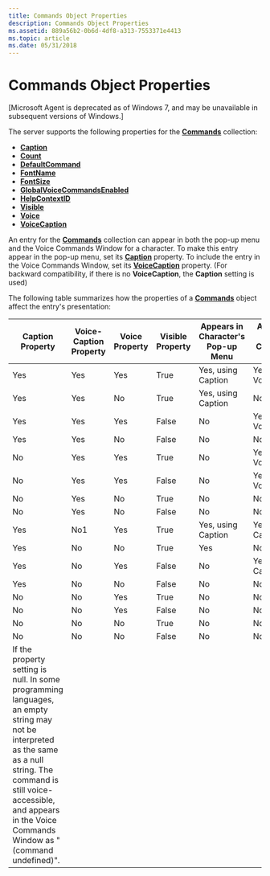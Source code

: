 ```yaml
---
title: Commands Object Properties
description: Commands Object Properties
ms.assetid: 889a56b2-0b6d-4df8-a313-7553371e4413
ms.topic: article
ms.date: 05/31/2018
---
```


# Commands Object Properties

\[Microsoft Agent is deprecated as of Windows 7, and may be unavailable in subsequent versions of Windows.\]

The server supports the following properties for the [**Commands**](/windows/desktop/lwef/the-commands-collection-object) collection:

-   [**Caption**](caption-property-cmds.md)
-   [**Count**](count-property.md)
-   [**DefaultCommand**](defaultcommand-property.md)
-   [**FontName**](fontname-property.md)
-   [**FontSize**](fontsize-property.md)
-   [**GlobalVoiceCommandsEnabled**](globalvoicecommandsenabled-property.md)
-   [**HelpContextID**](helpcontextid-property.md)
-   [**Visible**](visible-property-cso.md)
-   [**Voice**](voice-property.md)
-   [**VoiceCaption**](voicecaption-property.md)

An entry for the [**Commands**](/windows/desktop/lwef/the-commands-collection-object) collection can appear in both the pop-up menu and the Voice Commands Window for a character. To make this entry appear in the pop-up menu, set its [**Caption**](caption-property-cmds.md) property. To include the entry in the Voice Commands Window, set its [**VoiceCaption**](voicecaption-property.md) property. (For backward compatibility, if there is no **VoiceCaption**, the **Caption** setting is used)

The following table summarizes how the properties of a [**Commands**](/windows/desktop/lwef/the-commands-collection-object) object affect the entry's presentation:



| Caption Property                                                                                                                                                                                                                                            | Voice-Caption Property | Voice Property | Visible Property | Appears in Character's Pop-up Menu | Appears in Voice Commands Window |
|-------------------------------------------------------------------------------------------------------------------------------------------------------------------------------------------------------------------------------------------------------------|------------------------|----------------|------------------|------------------------------------|----------------------------------|
| Yes                                                                                                                                                                                                                                                         | Yes                    | Yes            | True             | Yes, using Caption                 | Yes, using VoiceCaption          |
| Yes                                                                                                                                                                                                                                                         | Yes                    | No             | True             | Yes, using Caption                 | No                               |
| Yes                                                                                                                                                                                                                                                         | Yes                    | Yes            | False            | No                                 | Yes, using VoiceCaption          |
| Yes                                                                                                                                                                                                                                                         | Yes                    | No             | False            | No                                 | No                               |
| No                                                                                                                                                                                                                                                          | Yes                    | Yes            | True             | No                                 | Yes, using VoiceCaption          |
| No                                                                                                                                                                                                                                                          | Yes                    | Yes            | False            | No                                 | Yes, using VoiceCaption          |
| No                                                                                                                                                                                                                                                          | Yes                    | No             | True             | No                                 | No                               |
| No                                                                                                                                                                                                                                                          | Yes                    | No             | False            | No                                 | No                               |
| Yes                                                                                                                                                                                                                                                         | No1                    | Yes            | True             | Yes, using Caption                 | Yes, using Caption               |
| Yes                                                                                                                                                                                                                                                         | No                     | No             | True             | Yes                                | No                               |
| Yes                                                                                                                                                                                                                                                         | No                     | Yes            | False            | No                                 | Yes, using Caption               |
| Yes                                                                                                                                                                                                                                                         | No                     | No             | False            | No                                 | No                               |
| No                                                                                                                                                                                                                                                          | No                     | Yes            | True             | No                                 | No                               |
| No                                                                                                                                                                                                                                                          | No                     | Yes            | False            | No                                 | No                               |
| No                                                                                                                                                                                                                                                          | No                     | No             | True             | No                                 | No                               |
| No                                                                                                                                                                                                                                                          | No                     | No             | False            | No                                 | No                               |
|  If the property setting is null. In some programming languages, an empty string may not be interpreted as the same as a null string.  The command is still voice-accessible, and appears in the Voice Commands Window as "(command undefined)".<br/> |                        |                |                  |                                    |                                  |



 

 

